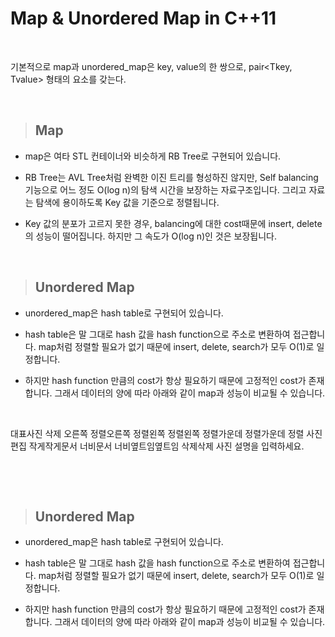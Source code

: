 # Map & Unordered Map in C++11

<br>

기본적으로 map과 unordered_map은 key, value의 한 쌍으로, pair<Tkey, Tvalue> 형태의 요소를 갖는다.

<br>

> ## Map

* map은 여타 STL 컨테이너와 비슷하게 RB Tree로 구현되어 있습니다.

* RB Tree는 AVL Tree처럼 완벽한 이진 트리를 형성하진 않지만,
Self balancing 기능으로 어느 정도 O(log n)의 탐색 시간을 보장하는 자료구조입니다.
그리고 자료는 탐색에 용이하도록 Key 값을 기준으로 정렬됩니다. 

* Key 값의 분포가 고르지 못한 경우, balancing에 대한 cost때문에 insert, delete의 성능이 떨어집니다.
하지만 그 속도가 O(log n)인 것은 보장됩니다.


<br>

> ## Unordered Map

* unordered_map은 hash table로 구현되어 있습니다.

* hash table은 말 그대로 hash 값을 hash function으로 주소로 변환하여 접근합니다.
map처럼 정렬할 필요가 없기 때문에 insert, delete, search가 모두 O(1)로 일정합니다.

* 하지만 hash function 만큼의 cost가 항상 필요하기 때문에 고정적인 cost가 존재합니다.
그래서 데이터의 양에 따라 아래와 같이 map과 성능이 비교될 수 있습니다.

﻿


대표사진 삭제
오른쪽 정렬오른쪽 정렬왼쪽 정렬왼쪽 정렬가운데 정렬가운데 정렬
사진 편집
작게작게문서 너비문서 너비옆트임옆트임
삭제삭제
사진 설명을 입력하세요.

﻿


<br>

> ## Unordered Map

* unordered_map은 hash table로 구현되어 있습니다.

* hash table은 말 그대로 hash 값을 hash function으로 주소로 변환하여 접근합니다.
map처럼 정렬할 필요가 없기 때문에 insert, delete, search가 모두 O(1)로 일정합니다.

* 하지만 hash function 만큼의 cost가 항상 필요하기 때문에 고정적인 cost가 존재합니다.
그래서 데이터의 양에 따라 아래와 같이 map과 성능이 비교될 수 있습니다.
